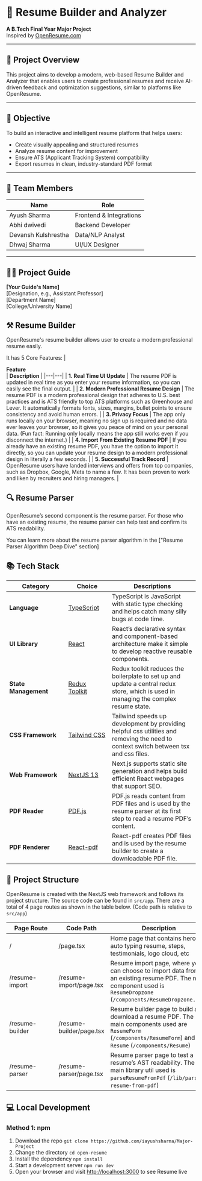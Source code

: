 # 📄 Resume Builder and Analyzer

**A B.Tech Final Year Major Project**  
Inspired by [OpenResume.com](https://openresume.io)

---

## 🚀 Project Overview

This project aims to develop a modern, web-based Resume Builder and Analyzer that enables users to create professional resumes and receive AI-driven feedback and optimization suggestions, similar to platforms like OpenResume.

---

## 🎯 Objective

To build an interactive and intelligent resume platform that helps users:
- Create visually appealing and structured resumes
- Analyze resume content for improvement
- Ensure ATS (Applicant Tracking System) compatibility
- Export resumes in clean, industry-standard PDF format

---

## 👥 Team Members

| Name                | Role                 |
|---------------------|----------------------|
| Ayush Sharma        | Frontend & Integrations |
| Abhi dwivedi        | Backend Developer    |
| Devansh Kulshrestha | Data/NLP Analyst     |
| Dhwaj Sharma        | UI/UX Designer       |

---

## 🧑‍🏫 Project Guide

**[Your Guide's Name]**  
[Designation, e.g., Assistant Professor]  
[Department Name]  
[College/University Name]



## ⚒️ Resume Builder

OpenResume's resume builder allows user to create a modern professional resume easily.

It has 5 Core Features:
| <div style="width:285px">**Feature**</div> | **Description** |
|---|---|
| **1. Real Time UI Update** | The resume PDF is updated in real time as you enter your resume information, so you can easily see the final output. |
| **2. Modern Professional Resume Design** | The resume PDF is a modern professional design that adheres to U.S. best practices and is ATS friendly to top ATS platforms such as Greenhouse and Lever. It automatically formats fonts, sizes, margins, bullet points to ensure consistency and avoid human errors. |
| **3. Privacy Focus** | The app only runs locally on your browser, meaning no sign up is required and no data ever leaves your browser, so it gives you peace of mind on your personal data. (Fun fact: Running only locally means the app still works even if you disconnect the internet.) |
| **4. Import From Existing Resume PDF** | If you already have an existing resume PDF, you have the option to import it directly, so you can update your resume design to a modern professional design in literally a few seconds. |
| **5. Successful Track Record** | OpenResume users have landed interviews and offers from top companies, such as Dropbox, Google, Meta to name a few. It has been proven to work and liken by recruiters and hiring managers. |

## 🔍 Resume Parser

OpenResume’s second component is the resume parser. For those who have an existing resume, the resume parser can help test and confirm its ATS readability.


You can learn more about the resume parser algorithm in the ["Resume Parser Algorithm Deep Dive" section]

## 📚 Tech Stack

| <div style="width:140px">**Category**</div> | <div style="width:100px">**Choice**</div> | **Descriptions** |
|---|---|---|
| **Language** | [TypeScript](https://github.com/microsoft/TypeScript) | TypeScript is JavaScript with static type checking and helps catch many silly bugs at code time. |
| **UI Library** | [React](https://github.com/facebook/react) | React’s declarative syntax and component-based architecture make it simple to develop reactive reusable components. |
| **State Management** | [Redux Toolkit](https://github.com/reduxjs/redux-toolkit) | Redux toolkit reduces the boilerplate to set up and update a central redux store, which is used in managing the complex resume state. |
| **CSS Framework** | [Tailwind CSS](https://github.com/tailwindlabs/tailwindcss) | Tailwind speeds up development by providing helpful css utilities and removing the need to context switch between tsx and css files. |
| **Web Framework** | [NextJS 13](https://github.com/vercel/next.js) | Next.js supports static site generation and helps build efficient React webpages that support SEO. |
| **PDF Reader** | [PDF.js](https://github.com/mozilla/pdf.js) | PDF.js reads content from PDF files and is used by the resume parser at its first step to read a resume PDF’s content. |
| **PDF Renderer** | [React-pdf](https://github.com/diegomura/react-pdf) | React-pdf creates PDF files and is used by the resume builder to create a downloadable PDF file. |

## 📁 Project Structure

OpenResume is created with the NextJS web framework and follows its project structure. The source code can be found in `src/app`. There are a total of 4 page routes as shown in the table below. (Code path is relative to `src/app`)

| <div style="width:115px">**Page Route**</div> | **Code Path** | **Description** |
|---|---|---|
| / | /page.tsx | Home page that contains hero, auto typing resume, steps, testimonials, logo cloud, etc |
| /resume-import | /resume-import/page.tsx | Resume import page, where you can choose to import data from an existing resume PDF. The main component used is `ResumeDropzone` (`/components/ResumeDropzone.tsx`) |
| /resume-builder | /resume-builder/page.tsx | Resume builder page to build and download a resume PDF. The main components used are `ResumeForm` (`/components/ResumeForm`) and `Resume` (`/components/Resume`) |
| /resume-parser | /resume-parser/page.tsx | Resume parser page to test a resume’s AST readability. The main library util used is `parseResumeFromPdf` (`/lib/parse-resume-from-pdf`) |

## 💻 Local Development

### Method 1: npm

1. Download the repo `git clone https://github.com/iayushsharma/Major-Project`
2. Change the directory `cd open-resume`
3. Install the dependency `npm install`
4. Start a development server `npm run dev`
5. Open your browser and visit [http://localhost:3000](http://localhost:3000) to see Resume live
